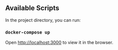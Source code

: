 ## Available Scripts

In the project directory, you can run:

### `docker-compose up`

Open [http://localhost:3000](http://localhost:3000) to view it in the browser.